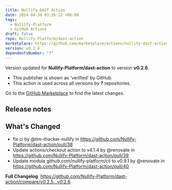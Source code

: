 ```yaml
---
title: Nullify DAST Action
date: 2024-04-30 03:26:12 +00:00
tags:
  - Nullify-Platform
  - GitHub Actions
draft: false
repo: Nullify-Platform/dast-action
marketplace: https://github.com/marketplace/actions/nullify-dast-action
version: v0.2.6
dependentsNumber: "?"
---
```



Version updated for **Nullify-Platform/dast-action** to version **v0.2.6**.
- This publisher is shown as 'verified' by GitHub.
- This action is used across all versions by **?** repositories.

Go to the [GitHub Marketplace](https://github.com/marketplace/actions/nullify-dast-action) to find the latest changes.

## Release notes

## What's Changed
* fix ci by @tim-thacker-nullify in https://github.com/Nullify-Platform/dast-action/pull/38
* Update actions/checkout action to v4.1.4 by @renovate in https://github.com/Nullify-Platform/dast-action/pull/39
* Update module github.com/nullify-platform/cli to v0.9.1 by @renovate in https://github.com/Nullify-Platform/dast-action/pull/40


**Full Changelog**: https://github.com/Nullify-Platform/dast-action/compare/v0.2.5...v0.2.6

